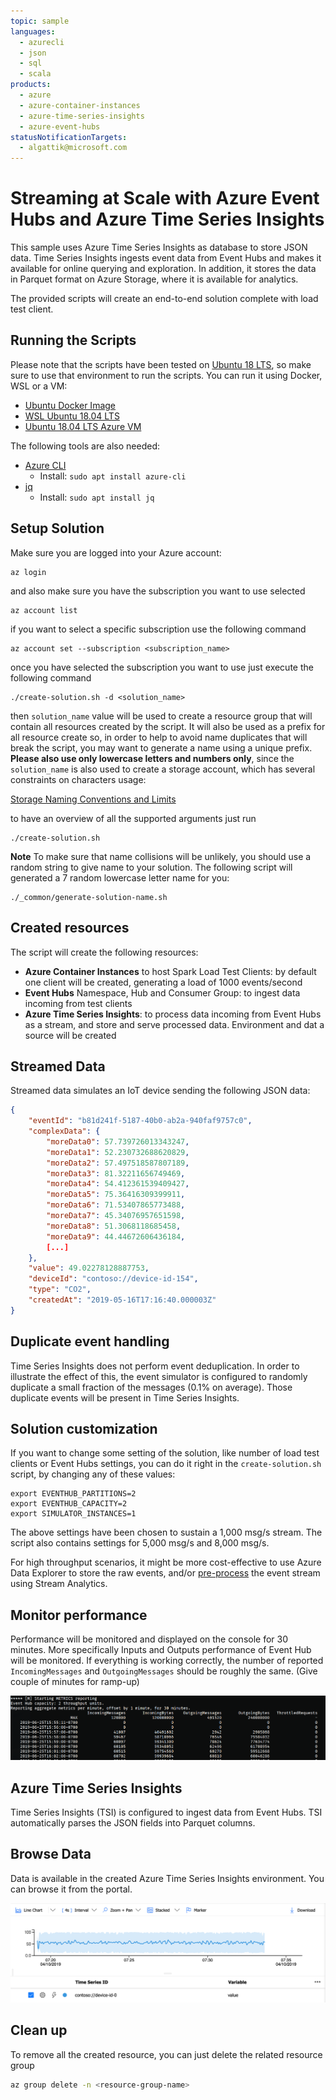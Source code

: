 ```yaml
---
topic: sample
languages:
  - azurecli
  - json
  - sql
  - scala
products:
  - azure
  - azure-container-instances
  - azure-time-series-insights
  - azure-event-hubs
statusNotificationTargets:
  - algattik@microsoft.com
---
```


# Streaming at Scale with Azure Event Hubs and Azure Time Series Insights

This sample uses Azure Time Series Insights as database to store JSON data.
Time Series Insights ingests event data from Event Hubs and makes it available
for online querying and exploration. In addition, it stores the data in Parquet
format on Azure Storage, where it is available for analytics.

The provided scripts will create an end-to-end solution complete with load test client.

## Running the Scripts

Please note that the scripts have been tested on [Ubuntu 18 LTS](http://releases.ubuntu.com/18.04/), so make sure to use that environment to run the scripts. You can run it using Docker, WSL or a VM:

- [Ubuntu Docker Image](https://hub.docker.com/_/ubuntu/)
- [WSL Ubuntu 18.04 LTS](https://www.microsoft.com/en-us/p/ubuntu-1804-lts/9n9tngvndl3q?activetab=pivot:overviewtab)
- [Ubuntu 18.04 LTS Azure VM](https://azuremarketplace.microsoft.com/en-us/marketplace/apps/Canonical.UbuntuServer1804LTS)

The following tools are also needed:

- [Azure CLI](https://docs.microsoft.com/en-us/cli/azure/install-azure-cli-apt?view=azure-cli-latest)
  - Install: `sudo apt install azure-cli`
- [jq](https://stedolan.github.io/jq/download/)
  - Install: `sudo apt install jq`

## Setup Solution

Make sure you are logged into your Azure account:

    az login

and also make sure you have the subscription you want to use selected

    az account list

if you want to select a specific subscription use the following command

    az account set --subscription <subscription_name>

once you have selected the subscription you want to use just execute the following command

    ./create-solution.sh -d <solution_name>

then `solution_name` value will be used to create a resource group that will contain all resources created by the script. It will also be used as a prefix for all resource create so, in order to help to avoid name duplicates that will break the script, you may want to generate a name using a unique prefix. **Please also use only lowercase letters and numbers only**, since the `solution_name` is also used to create a storage account, which has several constraints on characters usage:

[Storage Naming Conventions and Limits](https://docs.microsoft.com/en-us/azure/architecture/best-practices/naming-conventions#storage)

to have an overview of all the supported arguments just run

    ./create-solution.sh

**Note**
To make sure that name collisions will be unlikely, you should use a random string to give name to your solution. The following script will generated a 7 random lowercase letter name for you:

    ./_common/generate-solution-name.sh

## Created resources

The script will create the following resources:

- **Azure Container Instances** to host Spark Load Test Clients: by default one client will be created, generating a load of 1000 events/second
- **Event Hubs** Namespace, Hub and Consumer Group: to ingest data incoming from test clients
- **Azure Time Series Insights**: to process data incoming from Event Hubs as a stream, and store and serve processed data. Environment and dat a source will be created

## Streamed Data

Streamed data simulates an IoT device sending the following JSON data:

```json
{
    "eventId": "b81d241f-5187-40b0-ab2a-940faf9757c0",
    "complexData": {
        "moreData0": 57.739726013343247,
        "moreData1": 52.230732688620829,
        "moreData2": 57.497518587807189,
        "moreData3": 81.32211656749469,
        "moreData4": 54.412361539409427,
        "moreData5": 75.36416309399911,
        "moreData6": 71.53407865773488,
        "moreData7": 45.34076957651598,
        "moreData8": 51.3068118685458,
        "moreData9": 44.44672606436184,
        [...]
    },
    "value": 49.02278128887753,
    "deviceId": "contoso://device-id-154",
    "type": "CO2",
    "createdAt": "2019-05-16T17:16:40.000003Z"
}
```

## Duplicate event handling

Time Series Insights does not perform event deduplication. In order to illustrate the effect of this, the event simulator is configured to randomly duplicate a small fraction of the messages (0.1% on average). Those duplicate events will be present in Time Series Insights.

## Solution customization

If you want to change some setting of the solution, like number of load test clients or Event Hubs settings, you can do it right in the `create-solution.sh` script, by changing any of these values:

    export EVENTHUB_PARTITIONS=2
    export EVENTHUB_CAPACITY=2
    export SIMULATOR_INSTANCES=1 

The above settings have been chosen to sustain a 1,000 msg/s stream. The script also contains settings for 5,000 msg/s and 8,000 msg/s.

For high throughput scenarios, it might be more cost-effective to use Azure Data Explorer to store the raw events, and/or [pre-process](https://docs.microsoft.com/en-us/azure/time-series-insights/time-series-insights-update-use-cases) the event stream using Stream Analytics.

## Monitor performance

Performance will be monitored and displayed on the console for 30 minutes. More specifically Inputs and Outputs performance of Event Hub will be monitored. If everything is working correctly, the number of reported `IncomingMessages` and `OutgoingMessages` should be roughly the same. (Give couple of minutes for ramp-up)

![Console Performance Report](../_doc/_images/console-performance-monitor.png)

## Azure Time Series Insights

Time Series Insights (TSI) is configured to ingest data from Event Hubs. TSI automatically parses the JSON fields into Parquet columns.

## Browse Data

Data is available in the created Azure Time Series Insights environment. You can browse it from the portal.

![Time Series Insights browser](../_doc/_images/time-series-insights.png)

## Clean up

To remove all the created resource, you can just delete the related resource group

```bash
az group delete -n <resource-group-name>
```

